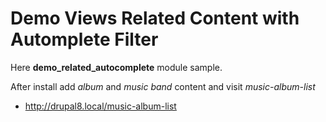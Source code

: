 # Demo Views Related Content with Automplete Filter 

Here **demo_related_autocomplete** module sample.

After install add *album* and *music band* content and visit *music-album-list*

* http://drupal8.local/music-album-list
